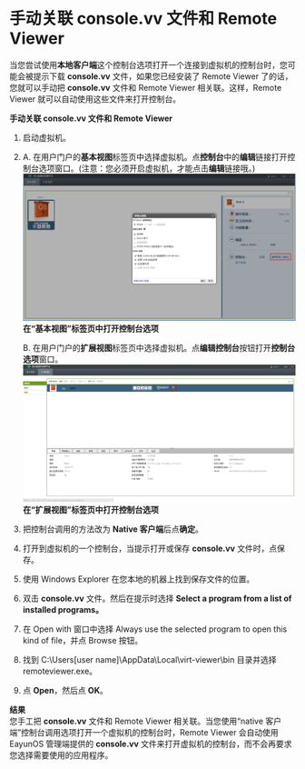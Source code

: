 # 手动关联 console.vv 文件和 Remote Viewer

当您尝试使用**本地客户端**这个控制台选项打开一个连接到虚拟机的控制台时，您可能会被提示下载 **console.vv** 文件，如果您已经安装了 Remote Viewer 了的话，您就可以手动把 **console.vv** 文件和 Remote Viewer 相关联。这样，Remote Viewer 就可以自动使用这些文件来打开控制台。

**手动关联 console.vv 文件和 Remote Viewer**
1. 启动虚拟机。

2. A. 在用户门户的**基本视图**标签页中选择虚拟机。点**控制台**中的**编辑**链接打开控制台选项窗口。(注意：您必须开启虚拟机，才能点击**编辑**链接哦。)
   ![userpotal_spiceEdit](../images/userpotal_spiceEdit.png)
   **在“基本视图”标签页中打开控制台选项**

   B. 在用户门户的**扩展视图**标签页中选择虚拟机。点**编辑控制台**按钮打开**控制台选项**窗口。
   ![userpotal_spiceEdit_](../images/userpotal_spiceEdit_.png)
   **在“扩展视图”标签页中打开控制台选项**

2. 把控制台调用的方法改为 **Native 客户端**后点**确定**。

3. 打开到虚拟机的一个控制台，当提示打开或保存 **console.vv** 文件时，点保存。

4. 使用 Windows Explorer 在您本地的机器上找到保存文件的位置。

5. 双击 **console.vv** 文件。然后在提示时选择 **Select a program from a list of installed programs。**

7. 在 Open with 窗口中选择 Always use the selected program to open this kind of file，并点 Browse 按钮。

8. 找到 C:\Users\[user name]\AppData\Local\virt-viewer\bin 目录并选择 remoteviewer.exe。

9. 点 **Open**，然后点 **OK**。

**结果**<br/>
您手工把 **console.vv** 文件和 Remote Viewer 相关联。当您使用“native 客户端”控制台调用选项打开一个虚拟机的控制台时，Remote Viewer 会自动使用 EayunOS 管理端提供的 **console.vv** 文件来打开虚拟机的控制台，而不会再要求您选择需要使用的应用程序。

